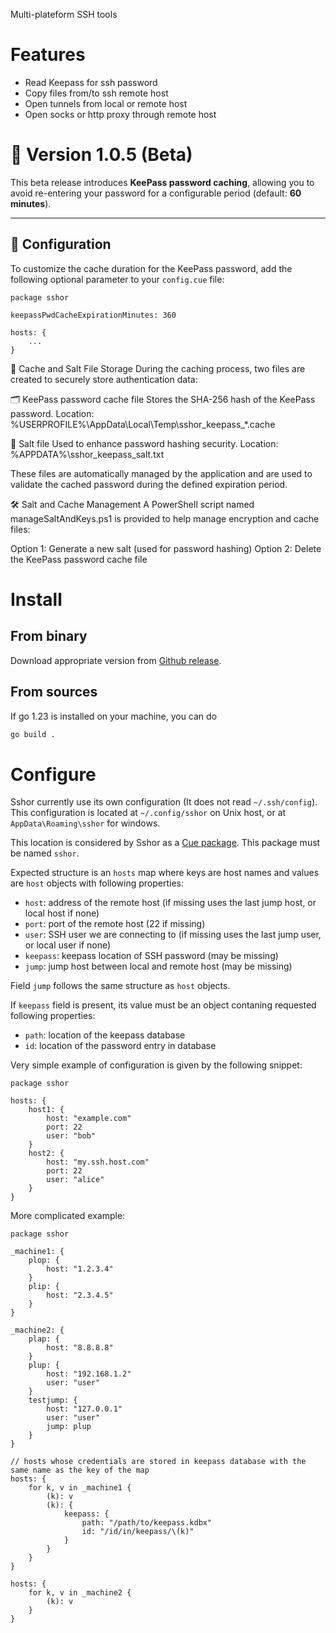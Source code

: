 Multi-plateform SSH tools

# Features

- Read Keepass for ssh password
- Copy files from/to ssh remote host
- Open tunnels from local or remote host
- Open socks or http proxy through remote host

# 🚀 Version 1.0.5 (Beta)

This beta release introduces **KeePass password caching**, allowing you to avoid re-entering your password for a configurable period (default: **60 minutes**).

---

## 🔧 Configuration

To customize the cache duration for the KeePass password, add the following optional parameter to your `config.cue` file:

```cuelang
package sshor

keepassPwdCacheExpirationMinutes: 360

hosts: {
    ...
}
```
📁 Cache and Salt File Storage
During the caching process, two files are created to securely store authentication data:

🗂️ KeePass password cache file
Stores the SHA-256 hash of the KeePass password.
Location:
%USERPROFILE%\AppData\Local\Temp\sshor_keepass_*.cache

🧂 Salt file
Used to enhance password hashing security.
Location:
%APPDATA%\sshor_keepass_salt.txt

These files are automatically managed by the application and are used to validate the cached password during the defined expiration period.

🛠️ Salt and Cache Management
A PowerShell script named manageSaltAndKeys.ps1 is provided to help manage encryption and cache files:

Option 1: Generate a new salt (used for password hashing)
Option 2: Delete the KeePass password cache file

# Install

## From binary

Download appropriate version from [Github release](https://github.com/hurlebouc/sshor/releases/latest).

## From sources

If go 1.23 is installed on your machine, you can do

```sh
go build .
```

# Configure

Sshor currently use its own configuration (It does not read `~/.ssh/config`). This configuration is located at `~/.config/sshor` on Unix host, or at `AppData\Roaming\sshor` for windows.

This location is considered by Sshor as a [Cue package](https://cuelang.org/docs/concept/modules-packages-instances/#packages). This package must be named `sshor`.

Expected structure is an `hosts` map where keys are host names and values are `host` objects with following properties:

* `host`: address of the remote host (if missing uses the last jump host, or local host if none)
* `port`: port of the remote host (22 if missing)
* `user`: SSH user we are connecting to (if missing uses the last jump user, or local user if none)
* `keepass`: keepass location of SSH password (may be missing)
* `jump`: jump host between local and remote host (may be missing)

Field `jump` follows the same structure as `host` objects.

If `keepass` field is present, its value must be an object contaning requested following properties:

* `path`: location of the keepass database
* `id`: location of the password entry in database

Very simple example of configuration is given by the following snippet:

```cuelang
package sshor

hosts: {
    host1: {
        host: "example.com"
        port: 22
        user: "bob"
    }
    host2: {
        host: "my.ssh.host.com"
        port: 22
        user: "alice"
    }
}
```

More complicated example:

```cuelang
package sshor

_machine1: {
	plop: {
		host: "1.2.3.4"
	}
	plip: {
		host: "2.3.4.5"
	}
}

_machine2: {
	plap: {
		host: "8.8.8.8"
	}
	plup: {
		host: "192.168.1.2"
		user: "user"
	}
	testjump: {
		host: "127.0.0.1"
		user: "user"
		jump: plup
	}
}

// hosts whose credentials are stored in keepass database with the same name as the key of the map
hosts: {
	for k, v in _machine1 {
		(k): v
		(k): {
            keepass: {
                path: "/path/to/keepass.kdbx"
                id: "/id/in/keepass/\(k)"
            }
        }
	}
}

hosts: {
	for k, v in _machine2 {
		(k): v
	}
}
```
